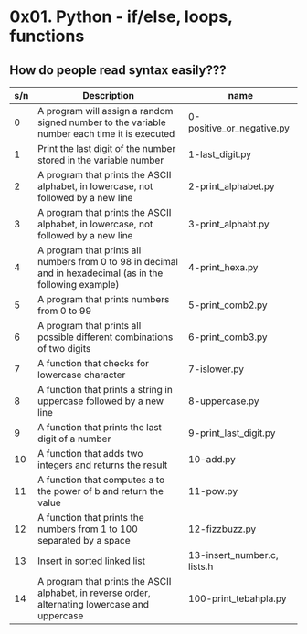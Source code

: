 # 0x01. Python - if/else, loops, functions

## How do people read syntax easily???

| s/n | Description                                                                                                | name                        |
| --- | ---------------------------------------------------------------------------------------------------------- | --------------------------- |
| 0   | A program will assign a random signed number to the variable number each time it is executed               | 0-positive_or_negative.py   |
| 1   | Print the last digit of the number stored in the variable number                                           | 1-last_digit.py             |
| 2   | A program that prints the ASCII alphabet, in lowercase, not followed by a new line                         | 2-print_alphabet.py         |
| 3   | A program that prints the ASCII alphabet, in lowercase, not followed by a new line                         | 3-print_alphabt.py          |
| 4   | A program that prints all numbers from 0 to 98 in decimal and in hexadecimal (as in the following example) | 4-print_hexa.py             |
| 5   | A program that prints numbers from 0 to 99                                                                 | 5-print_comb2.py            |
| 6   | A program that prints all possible different combinations of two digits                                    | 6-print_comb3.py            |
| 7   | A function that checks for lowercase character                                                             | 7-islower.py                |
| 8   | A function that prints a string in uppercase followed by a new line                                        | 8-uppercase.py              |
| 9   | A function that prints the last digit of a number                                                          | 9-print_last_digit.py       |
| 10  | A function that adds two integers and returns the result                                                   | 10-add.py                   |
| 11  | A function that computes a to the power of b and return the value                                          | 11-pow.py                   |
| 12  | A function that prints the numbers from 1 to 100 separated by a space                                      | 12-fizzbuzz.py              |
| 13  | Insert in sorted linked list                                                                               | 13-insert_number.c, lists.h |
| 14  | A program that prints the ASCII alphabet, in reverse order, alternating lowercase and uppercase            | 100-print_tebahpla.py       |
